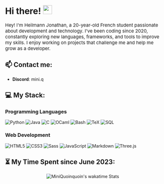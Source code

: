#  Hi there! <img src="https://media.giphy.com/media/hvRJCLFzcasrR4ia7z/giphy.gif" width="29px" height="29px">

<p style="font-size:15px">
Hey! I'm Heilmann Jonathan, a 20-year-old French student passionate about development and technology.  
I've been coding since 2020, constantly exploring new languages, frameworks, and tools to improve my skills.  
I enjoy working on projects that challenge me and help me grow as a developer.
</p>

## 📫 Contact me:

- **Discord**: mini.q

## 💻 My Stack:

### Programming Languages  
![Python](https://img.shields.io/badge/Python-FFD43B?style=for-the-badge&logo=python&logoColor=306998)
![Java](https://img.shields.io/badge/Java-007396?style=for-the-badge&logo=java&logoColor=white)
![C](https://img.shields.io/badge/C-A8B9CC?style=for-the-badge&logo=c&logoColor=white)
![OCaml](https://img.shields.io/badge/OCaml-EC6813?style=for-the-badge&logo=ocaml&logoColor=white)
![Bash](https://img.shields.io/badge/Bash-4EAA25?style=for-the-badge&logo=gnubash&logoColor=white)
![TeX](https://img.shields.io/badge/TeX-008080?style=for-the-badge&logo=latex&logoColor=white)
![SQL](https://img.shields.io/badge/SQL-4479A1?style=for-the-badge&logo=mysql&logoColor=white)  

### Web Development  
![HTML5](https://img.shields.io/badge/html5-E34F26?style=for-the-badge&logo=html5&logoColor=white)
![CSS3](https://img.shields.io/badge/css3-1572B6?style=for-the-badge&logo=css3&logoColor=white)
![Sass](https://img.shields.io/badge/Sass-CC6699?style=for-the-badge&logo=sass&logoColor=white)
![JavaScript](https://img.shields.io/badge/javascript-F7DF1E?style=for-the-badge&logo=javascript&logoColor=black)
![Markdown](https://img.shields.io/badge/markdown-000000?style=for-the-badge&logo=markdown&logoColor=white)
![Three.js](https://img.shields.io/badge/Three.js-000000?style=for-the-badge&logo=three.js&logoColor=white)  

## ⏳ My Time Spent since June 2023:
<div align="center">
    <img src="https://github-readme-stats.vercel.app/api/wakatime?username=Miniquoinquoin\&layout=compact" alt="MiniQuoinquoin's wakatime Stats" />
</div>
